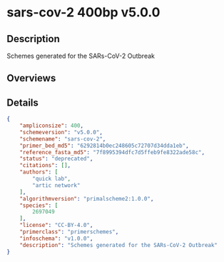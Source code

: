 # sars-cov-2 400bp v5.0.0

## Description

Schemes generated for the SARs-CoV-2 Outbreak

## Overviews

## Details

```json
{
    "ampliconsize": 400,
    "schemeversion": "v5.0.0",
    "schemename": "sars-cov-2",
    "primer_bed_md5": "6292814b0ec248605c72707d34dda1eb",
    "reference_fasta_md5": "7f8995394dfc7d5ffeb9fe8322ade58c",
    "status": "deprecated",
    "citations": [],
    "authors": [
        "quick lab",
        "artic network"
    ],
    "algorithmversion": "primalscheme2:1.0.0",
    "species": [
        2697049
    ],
    "license": "CC-BY-4.0",
    "primerclass": "primerschemes",
    "infoschema": "v1.0.0",
    "description": "Schemes generated for the SARs-CoV-2 Outbreak"
}
```

